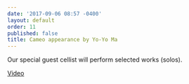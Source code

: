 ```yaml
---
date: '2017-09-06 08:57 -0400'
layout: default
order: 11
published: false
title: Cameo appearance by Yo-Yo Ma
---
```

Our special guest cellist will perform selected works (solos).

[Video](https://www.youtube.com/watch?v=eyOi-YJ2Nq0&list=PLprXkx-4Du8LdfgRFaO1_ldJE0nvgHUcC&index=8)
